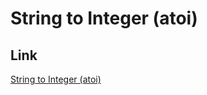 # String to Integer (atoi)

## Link
[String to Integer (atoi)](https://leetcode.com/problems/string-to-integer-atoi/)
